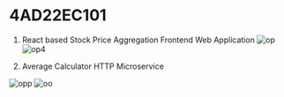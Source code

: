 # 4AD22EC101

1) React based Stock Price Aggregation Frontend Web Application
![op](https://github.com/user-attachments/assets/ea55a1de-6d90-4348-96c1-ae36ede670ae)
![op4](https://github.com/user-attachments/assets/1a874d3f-a81b-470e-8cf0-f16846258a2c)

2) Average Calculator HTTP Microservice
   
![opp](https://github.com/user-attachments/assets/ac992122-7088-455f-aaab-e6567a67c984)
![oo](https://github.com/user-attachments/assets/9b9482d1-fb06-4f32-8632-3d44987a7f02)
